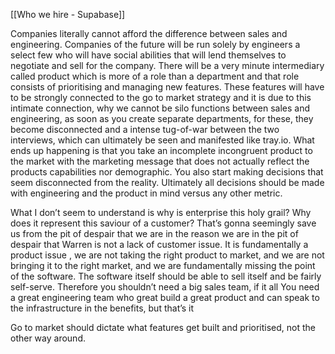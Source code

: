 
[[Who we hire - Supabase]]

Companies literally cannot afford the difference between sales and engineering. Companies of the future will be run solely by engineers a select few who will have social abilities that will lend themselves to negotiate and sell for the company. There will be a very minute intermediary called product which is more of a role than a department and that role consists of prioritising and managing new features. These features will have to be strongly connected to the go to market strategy and it is due to this intimate connection, why we cannot be silo functions between sales and engineering, as soon as you create separate departments, for these, they become disconnected and a intense tug-of-war between the two interviews, which can ultimately be seen and manifested like tray.io. What ends up happening is that you take an incomplete incongruent product to the market with the marketing message that does not actually reflect the products capabilities nor demographic. You also start making decisions that seem disconnected from the reality. Ultimately all decisions should be made with engineering and the product in mind versus any other metric. 

  

What I don’t seem to understand is why is enterprise this holy grail? Why does it represent this saviour of a customer? That’s gonna seemingly save us from the pit of despair that we are in the reason we are in the pit of despair that Warren is not a lack of customer issue. It is fundamentally a product issue , we are not taking the right product to market, and we are not bringing it to the right market, and we are fundamentally missing the point of the software. The software itself should be able to sell itself and be fairly self-serve. Therefore you shouldn’t need a big sales team, if it all You need a great engineering team who great build a great product and can speak to the infrastructure in the benefits, but that’s it

  

Go to market should dictate what features get built and prioritised, not the other way around.